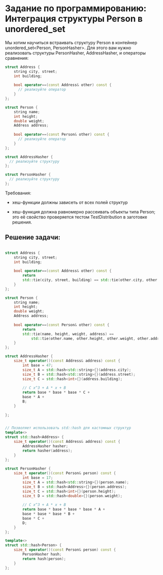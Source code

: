 # Задание по программированию: Интеграция структуры Person в unordered_set


Мы хотим научиться встраивать структуру Person в контейнер unordered_set<Person, PersonHasher>. Для этого вам нужно реализовать структуры PersonHasher, AddressHasher, и операторы сравнения:
```c++
struct Address {
    string city, street;
    int building;
  
    bool operator==(const Address& other) const {
      // реализуйте оператор
    }
};

struct Person {
    string name;
    int height;
    double weight;
    Address address;
  
    bool operator==(const Person& other) const {
      // реализуйте оператор
    }
};

struct AddressHasher {
  // реализуйте структуру
};

struct PersonHasher {
  // реализуйте структуру
};
```
Требования:

* хеш-функции должны зависеть от всех полей структур

* хеш-функция должна равномерно рассеивать объекты типа Person; это её свойство проверяется тестом TestDistribution в заготовке решения.

## Решение задачи: 

```c++

struct Address {
    string city, street;
    int building;
    
    bool operator==(const Address& other) const {
        return
        std::tie(city, street, building) == std::tie(other.city, other.street, other.building);
    }
};

struct Person {
    string name;
    int height;
    double weight;
    Address address;
    
    bool operator==(const Person& other) const {
        return
        std::tie(name, height, weight, address) == 
            std::tie(other.name, other.height, other.weight, other.address);
    }
};

struct AddressHasher {
    size_t operator()(const Address& address) const {
        int base = 47;
        size_t A = std::hash<std::string>{}(address.city);
        size_t B = std::hash<std::string>{}(address.street);
        size_t C = std::hash<int>{}(address.building);
        
        // C x^3 + A * x + B
        return base * base * base * C +
        base * A +
        B;
    }
    
};


// Позволяет использовать std::hash для кастомных структур
template<>
struct std::hash<Address> {
    size_t operator()(const Address& address) const {
        AddressHasher hasher;
        return hasher(address);
    }
};
    
struct PersonHasher {
    size_t operator()(const Person& person) const {
        int base = 17;
        size_t A = std::hash<std::string>{}(person.name);
        size_t B = std::hash<Address>{}(person.address);
        size_t C = std::hash<int>{}(person.height);
        size_t D = std::hash<double>{}(person.weight);
        
        // C x^3 + A * x + B
        return base * base * base * base * A +
        base * base * base * B +
        base * C +
        D;
    }
};

template<>
struct std::hash<Person> {
    size_t operator()(const Person& person) const {
        PersonHasher hash;
        return hash(person);
    }
};
```